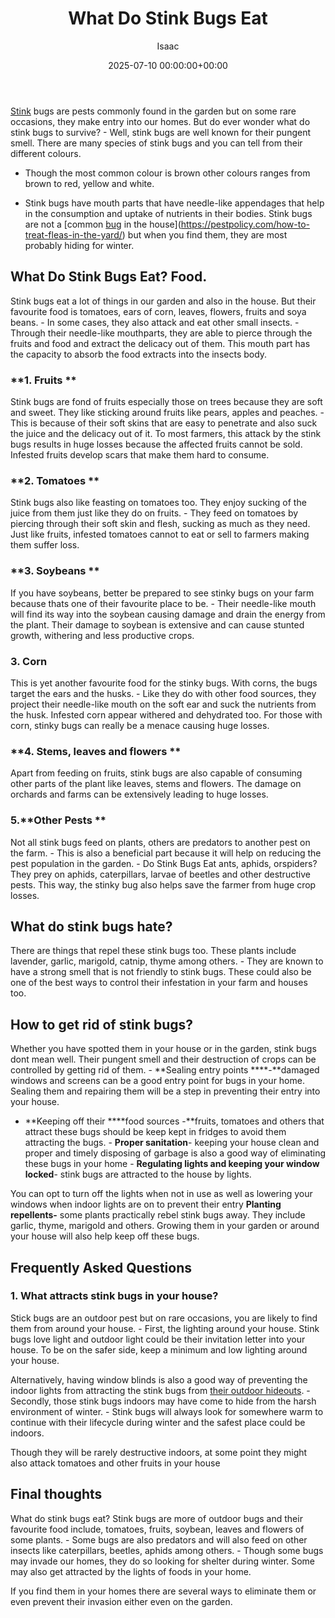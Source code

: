 ﻿---
title: What Do Stink Bugs Eat
description: Stink bugs are pests commonly found in the garden but on some rare occasions, they make entry into our homes. But do ever wonder what do stink bugs to...
slug: /what-do-stink-bugs-eat/
date: 2025-07-10 00:00:00+00:00
lastmod: 2025-07-10 00:00:00+03:00
author: Isaac
categories:
- Bed Bugs
- Guide
tags:
- bed-bugs
- stink
- bug
layout: post
---

[Stink](https://pestpolicy.com/stink-bugs-vs-bed-bugs/) bugs are pests commonly found in the garden but on some rare occasions, they make entry into our homes. But do ever wonder what do stink bugs to survive? - Well, stink bugs are well known for their pungent smell. There are many species of stink bugs and you can tell from their different colours.

- Though the most common colour is brown other colours ranges from brown to red, yellow and white.

- Stink bugs have mouth parts that have needle-like appendages that help in the consumption and uptake of nutrients in their bodies. Stink bugs are not a [common [bug](https://pestpolicy.com/bed-bug-bites-vs-mosquito-bites/) in the house](https://pestpolicy.com/how-to-treat-fleas-in-the-yard/) but when you find them, they are most probably hiding for winter.

##  What Do Stink Bugs Eat? Food.

Stink bugs eat a lot of things in our garden and also in the house. But their favourite food is tomatoes, ears of corn, leaves, flowers, fruits and soya beans. - In some cases, they also attack and eat other small insects. - Through their needle-like mouthparts, they are able to pierce through the fruits and food and extract the delicacy out of them. This mouth part has the capacity to absorb the food extracts into the insects body.

###  **1. Fruits **

Stink bugs are fond of fruits especially those on trees because they are soft and sweet. They like sticking around fruits like pears, apples and peaches. - This is because of their soft skins that are easy to penetrate and also suck the juice and the delicacy out of it. To most farmers, this attack by the stink bugs results in huge losses because the affected fruits cannot be sold. Infested fruits develop scars that make them hard to consume.

###  **2. Tomatoes **

Stink bugs also like feasting on tomatoes too. They enjoy sucking of the juice from them just like they do on fruits. - They feed on tomatoes by piercing through their soft skin and flesh, sucking as much as they need. Just like fruits, infested tomatoes cannot to eat or sell to farmers making them suffer loss.

###  **3. Soybeans **

If you have soybeans, better be prepared to see stinky bugs on your farm because thats one of their favourite place to be. - Their needle-like mouth will find its way into the soybean causing damage and drain the energy from the plant. Their damage to soybean is extensive and can cause stunted growth, withering and less productive crops.

###  **3. Corn**

This is yet another favourite food for the stinky bugs. With corns, the bugs target the ears and the husks. - Like they do with other food sources, they project their needle-like mouth on the soft ear and suck the nutrients from the husk. Infested corn appear withered and dehydrated too. For those with corn, stinky bugs can really be a menace causing huge losses.

###  **4. Stems, leaves and flowers **

Apart from feeding on fruits, stink bugs are also capable of consuming other parts of the plant like leaves, stems and flowers. The damage on orchards and farms can be extensively leading to huge losses.

###  5.**Other Pests **

Not all stink bugs feed on plants, others are predators to another pest on the farm. - This is also a beneficial part because it will help on reducing the pest population in the garden. - Do Stink Bugs Eat ants, aphids, orspiders? They prey on aphids, caterpillars, larvae of beetles and other destructive pests. This way, the stinky bug also helps save the farmer from huge crop losses.

##  **What do stink bugs hate?**

There are things that repel these stink bugs too. These plants include lavender, garlic, marigold, catnip, thyme among others. - They are known to have a strong smell that is not friendly to stink bugs. These could also be one of the best ways to control their infestation in your farm and houses too.

##  **How to get rid of stink bugs?**

Whether you have spotted them in your house or in the garden, stink bugs dont mean well. Their pungent smell and their destruction of crops can be controlled by getting rid of them. - **Sealing entry points ****-**damaged windows and screens can be a good entry point for bugs in your home. Sealing them and repairing them will be a step in preventing their entry into your house.

- **Keeping off their ****food sources -**fruits, tomatoes and others that attract these bugs should be keep kept in fridges to avoid them attracting the bugs. - **Proper sanitation**- keeping your house clean and proper and timely disposing of garbage is also a good way of eliminating these bugs in your home - **Regulating lights and keeping your window locked**- stink bugs are attracted to the house by lights.

You can opt to turn off the lights when not in use as well as lowering your windows when indoor lights are on to prevent their entry **Planting repellents-** some plants practically rebel stink bugs away. They include garlic, thyme, marigold and others. Growing them in your garden or around your house will also help keep off these bugs.

##  Frequently Asked Questions

###  **1. What attracts stink bugs in your house?**

Stick bugs are an outdoor pest but on rare occasions, you are likely to find them from around your house. - First, the lighting around your house. Stink bugs love light and outdoor light could be their invitation letter into your house. To be on the safer side, keep a minimum and low lighting around your house.

Alternatively, having window blinds is also a good way of preventing the indoor lights from attracting the stink bugs from [their outdoor hideouts](https://pestpolicy.com/best-flea-spray-for-yard/). - Secondly, those stink bugs indoors may have come to hide from the harsh environment of winter. - Stink bugs will always look for somewhere warm to continue with their lifecycle during winter and the safest place could be indoors.

Though they will be rarely destructive indoors, at some point they might also attack tomatoes and other fruits in your house

##  Final thoughts

What do stink bugs eat? Stink bugs are more of outdoor bugs and their favourite food include, tomatoes, fruits, soybean, leaves and flowers of some plants. - Some bugs are also predators and will also feed on other insects like caterpillars, beetles, aphids among others. - Though some bugs may invade our homes, they do so looking for shelter during winter. Some may also get attracted by the lights of foods in your home.

If you find them in your homes there are several ways to eliminate them or even prevent their invasion either even on the garden.

